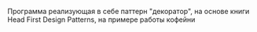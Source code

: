 Программа реализующая в себе паттерн "декоратор", на основе книги Head First Design Patterns, на примере работы кофейни
